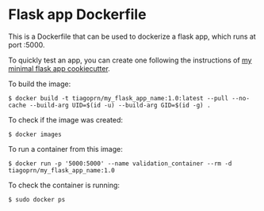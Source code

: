 # Flask app Dockerfile

This is a Dockerfile that can be used to dockerize a flask app,
which runs at port :5000.

To quickly test an app, you can create one
following the instructions of [my minimal flask app cookiecutter](https://github.com/tiagoprn/minimal_flask_app_cookiecutter).

To build the image:

```
$ docker build -t tiagoprn/my_flask_app_name:1.0:latest --pull --no-cache --build-arg UID=$(id -u) --build-arg GID=$(id -g) .
```

To check if the image was created:

```
$ docker images
```

To run a container from this image:

```
$ docker run -p '5000:5000' --name validation_container --rm -d tiagoprn/my_flask_app_name:1.0
```

To check the container is running:

```
$ sudo docker ps
```

